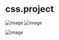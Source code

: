 # css.project
 
![image](https://github.com/Lenni93/css.project/assets/43273642/7d5874d2-ab0e-4d10-9154-e3cbcb028c5a)
![image](https://github.com/Lenni93/css.project/assets/43273642/50186bf9-73c8-40e5-80ac-e63d2221236a)

![image](https://github.com/Lenni93/css.project/assets/43273642/0788fa9a-d723-4333-8f75-25977844da08)
